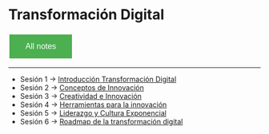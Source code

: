 # Transformación Digital

<style>
  .back-button {
    background-color: #4CAF50; /* Green */
    border: none;
    color: white;
    padding: 15px 32px;
    text-align: center;
    text-decoration: none;
    display: inline-block;
    font-size: 16px;
    margin: 4px 2px;
    cursor: pointer;
  }
</style>

<button class="back-button" onclick="window.location.href='https://matiaspakua.github.io/tech.notes.io'">All notes</button>

---


- Sesión 1 -> [ Introducción Transformación Digital](pages/master_ti/transformacion_digital/sesion_1.md)
- Sesión 2 -> [Conceptos de Innovación](pages/master_ti/transformacion_digital/sesion_2.md)
- Sesión 3 -> [Creatividad e Innovación](pages/master_ti/transformacion_digital/sesion_3.md)
- Sesión 4 -> [Herramientas para la innovación](pages/master_ti/transformacion_digital/sesion_4.md)
- Sesión 5 -> [Liderazgo y Cultura Exponencial](pages/master_ti/transformacion_digital/sesion_5.md)
- Sesión 6 -> [Roadmap de la transformación digital](pages/master_ti/transformacion_digital/sesion_6.md)